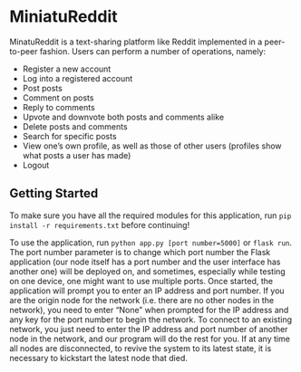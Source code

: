 # MiniatuReddit

MinatuReddit is a text-sharing platform like Reddit implemented in a peer-to-peer fashion. Users can perform a number of operations, namely:
- Register a new account
- Log into a registered account
- Post posts
- Comment on posts
- Reply to comments
- Upvote and downvote both posts and comments alike
- Delete posts and comments
- Search for specific posts
- View one’s own profile, as well as those of other users (profiles show what posts a user has made)
- Logout

## Getting Started
To make sure you have all the required modules for this application, run `pip install -r requirements.txt` before continuing!

To use the application, run `python app.py [port number=5000]` or `flask run`. The port number parameter is to change which port number the Flask application (our node itself has a port number and the user interface has another one) will be deployed on, and sometimes, especially while testing on one device, one might want to use multiple ports.
Once started, the application will prompt you to enter an IP address and port number. If you are the origin node for the network (i.e. there are no other nodes in the network), you need to enter “None” when prompted for the IP address and any key for the port number to begin the network. To connect to an existing network, you just need to enter the IP address and port number of another node in the network, and our program will do the rest for you. If at any time all nodes are disconnected, to revive the system to its latest state, it is necessary to kickstart the latest node that died.

